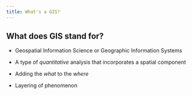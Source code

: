 ```yaml
---
title: What's a GIS?
---
```


## What does GIS stand for?
* Geospatial Information Science or Geographic Information Systems

* A type of *quantitative* analysis that incorporates a spatial component

* Adding the *what* to the *where*

* Layering of phenomenon


